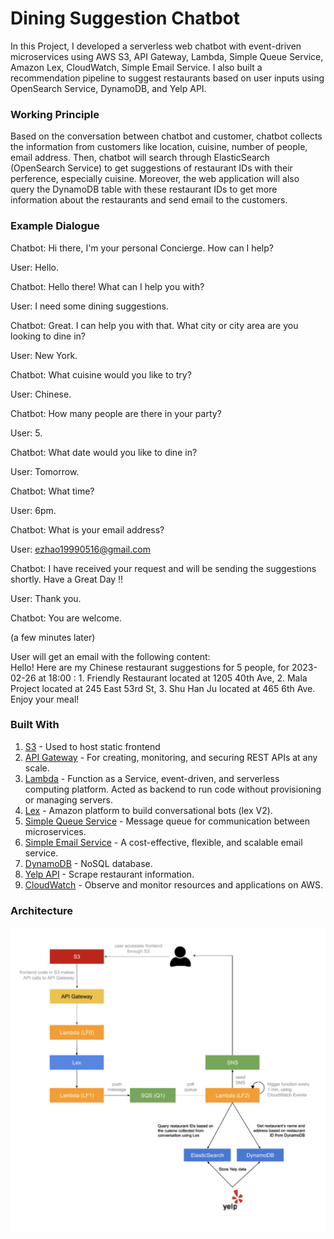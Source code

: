 # Dining Suggestion Chatbot

In this Project, I developed a serverless web chatbot with event-driven microservices using AWS S3, API Gateway, Lambda, Simple Queue Service, Amazon Lex, CloudWatch, Simple Email Service.  I also built a recommendation pipeline to suggest restaurants based on user inputs using OpenSearch Service, DynamoDB, and Yelp API.

### Working Principle
Based on the conversation between chatbot and customer, chatbot collects the information from customers like location, cuisine, number of people, email address. Then, chatbot will search through ElasticSearch (OpenSearch Service) to get suggestions of restaurant IDs with their perference, especially cuisine. Moreover, the web application will also query the DynamoDB table with these restaurant IDs to get more information about the restaurants and send email to the customers.

### Example Dialogue
Chatbot: Hi there, I'm your personal Concierge. How can I help? <br>

User: Hello.<br>

Chatbot: Hello there! What can I help you with?<br>

User: I need some dining suggestions.<br>

Chatbot: Great. I can help you with that. What city or city area are you looking to dine in?<br>

User: New York.<br>

Chatbot: What cuisine would you like to try?<br>

User: Chinese.<br>

Chatbot: How many people are there in your party?<br>

User: 5.<br>

Chatbot: What date would you like to dine in?<br>

User: Tomorrow.<br>

Chatbot: What time?<br>

User: 6pm.<br>

Chatbot: What is your email address?<br>

User: ezhao19990516@gmail.com<br>

Chatbot: I have received your request and will be sending the suggestions shortly. Have a Great Day !!<br>

User: Thank you. <br>

Chatbot: You are welcome.<br>

(a few minutes later)<br>

User will get an email with the following content:<br>
Hello! Here are my Chinese restaurant suggestions for 5 people, for 2023-02-26 at 18:00 : 1. Friendly Restaurant located at 1205 40th Ave, 2. Mala Project located at 245 East 53rd St, 3. Shu Han Ju located at 465 6th Ave. Enjoy your meal!<br>


### Built With
1. [S3](https://aws.amazon.com/s3/) - Used to host static frontend
2. [API Gateway](https://aws.amazon.com/api-gateway/) - For creating, monitoring, and securing REST APIs at any scale.
3. [Lambda](https://aws.amazon.com/lambda/) - Function as a Service,  event-driven, and serverless computing platform. Acted as backend to run code without provisioning or managing servers.
4. [Lex](https://aws.amazon.com/lex/) - Amazon platform to build conversational bots (lex V2).
5. [Simple Queue Service](https://aws.amazon.com/sqs/) - Message queue for communication between microservices.
6. [Simple Email Service](https://aws.amazon.com/ses/) - A cost-effective, flexible, and scalable email service.
7. [DynamoDB](https://aws.amazon.com/dynamodb/) - NoSQL database.
8. [Yelp API](https://www.yelp.com/fusion) - Scrape restaurant information.
9. [CloudWatch](https://aws.amazon.com/cloudwatch/) - Observe and monitor resources and applications on AWS.

### Architecture
![image](Architecture.png)
